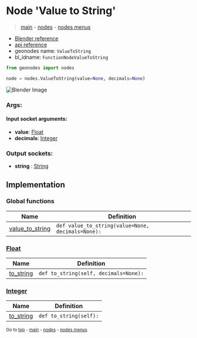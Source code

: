 # Node 'Value to String'

> [main](../structure.md) - [nodes](nodes.md) - [nodes menus](nodes_menus.md)

- [Blender reference](https://docs.blender.org/manual/en/latest/modeling/geometry_nodes/text/value_to_string.html)
- [api reference](https://docs.blender.org/api/current/bpy.types.FunctionNodeValueToString.html)
- geonodes name: `ValueToString`
- bl_idname: `FunctionNodeValueToString`

```python
from geonodes import nodes

node = nodes.ValueToString(value=None, decimals=None)
```

![Blender Image](https://docs.blender.org/manual/en/latest/_images/node-types_FunctionNodeValueToString.webp)

### Args:

#### Input socket arguments:

- **value**: [Float](Float.md)
- **decimals**: [Integer](Integer.md)

### Output sockets:

- **string** : [String](String.md)

## Implementation

### Global functions

| Name | Definition |
|------|------------|
 | [value_to_string](A.md#value_to_string) | `def value_to_string(value=None, decimals=None):` |

### [Float](Float.md)

| Name | Definition |
|------|------------|
 | [to_string](Float.md#to_string) | `def to_string(self, decimals=None):` |

### [Integer](Integer.md)

| Name | Definition |
|------|------------|
 | [to_string](Integer.md#to_string) | `def to_string(self):` |

<sub>Go to [top](#node-Value-to-String) - [main](../structure.md) - [nodes](nodes.md) - [nodes menus](nodes_menus.md)</sub>


